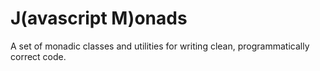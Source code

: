 # J(avascript M)onads

A set of monadic classes and utilities for writing clean, programmatically correct code.
